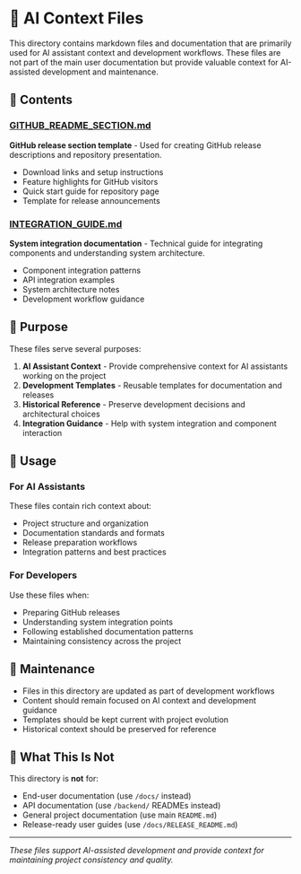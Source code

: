 # 🤖 AI Context Files

This directory contains markdown files and documentation that are primarily used for AI assistant context and development workflows. These files are not part of the main user documentation but provide valuable context for AI-assisted development and maintenance.

## 📁 Contents

### [GITHUB_README_SECTION.md](./GITHUB_README_SECTION.md)
**GitHub release section template** - Used for creating GitHub release descriptions and repository presentation.
- Download links and setup instructions
- Feature highlights for GitHub visitors
- Quick start guide for repository page
- Template for release announcements

### [INTEGRATION_GUIDE.md](./INTEGRATION_GUIDE.md)
**System integration documentation** - Technical guide for integrating components and understanding system architecture.
- Component integration patterns
- API integration examples
- System architecture notes
- Development workflow guidance

## 🎯 Purpose

These files serve several purposes:

1. **AI Assistant Context** - Provide comprehensive context for AI assistants working on the project
2. **Development Templates** - Reusable templates for documentation and releases
3. **Historical Reference** - Preserve development decisions and architectural choices
4. **Integration Guidance** - Help with system integration and component interaction

## 🔧 Usage

### For AI Assistants
These files contain rich context about:
- Project structure and organization
- Documentation standards and formats
- Release preparation workflows
- Integration patterns and best practices

### For Developers
Use these files when:
- Preparing GitHub releases
- Understanding system integration points
- Following established documentation patterns
- Maintaining consistency across the project

## 📝 Maintenance

- Files in this directory are updated as part of development workflows
- Content should remain focused on AI context and development guidance
- Templates should be kept current with project evolution
- Historical context should be preserved for reference

## 🚫 What This Is Not

This directory is **not** for:
- End-user documentation (use `/docs/` instead)
- API documentation (use `/backend/` READMEs instead)
- General project documentation (use main `README.md`)
- Release-ready user guides (use `/docs/RELEASE_README.md`)

---

*These files support AI-assisted development and provide context for maintaining project consistency and quality.*